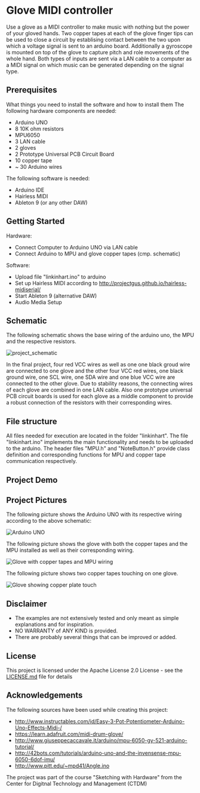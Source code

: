 # Glove MIDI controller

Use a glove as a MIDI controller to make music with nothing but the power of your gloved hands.
Two copper tapes at each of the glove finger tips can be used to close a circuit by establising contact between the two upon which a voltage signal is sent to an arduino board. Additionally a gyroscope is mounted on top of the glove to capture pitch and role movements of the whole hand. Both types of inputs are sent via a LAN cable to a computer as a MIDI signal on which music can be generated depending on the signal type.

## Prerequisites

What things you need to install the software and how to install them
The following hardware components are needed:

* Arduino UNO 
* 8 10K ohm resistors
* MPU6050
* 3 LAN cable
* 2 gloves
* 2 Prototype Universal PCB Circuit Board
* 10 copper tape
* ~ 30 Arduino wires

The following software is needed:

* Arduino IDE
* Hairless MIDI
* Ableton 9 (or any other DAW)

## Getting Started

Hardware:
* Connect Computer to Arduino UNO via LAN cable
* Connect Arduino to MPU and glove copper tapes (cmp. schematic)

Software:
* Upload file "linkinhart.ino" to arduino
* Set up Hairless MIDI according to http://projectgus.github.io/hairless-midiserial/
* Start Ableton 9 (alternative DAW)
* Audio Media Setup

## Schematic

The following schematic shows the base wiring of the arduino uno, the MPU and the respective resistors.

![project_schematic](https://github.com/flow-ryan/linkinhart/blob/marcel/project_schematic.png)

In the final project, four red VCC wires as well as one one black groud wire are connected to one glove and the other four VCC red wires, one black ground wire, one SCL wire, one SDA wire and one blue VCC wire are connected to the other glove. Due to stability reasons, the connecting wires of each glove are combined in one LAN cable. Also one prototype universal PCB circuit boards is used for each glove as a middle component to provide a robust connection of the resistors with their corresponding wires.

## File structure

All files needed for execution are located in the folder "linkinhart". The file "linkinhart.ino" implements the main functionality and needs to be uploaded to the arduino. The header files "MPU.h" and "NoteButton.h" provide class definition and corresponding functions for MPU and copper tape communication respectively.

## Project Demo



## Project Pictures

The following picture shows the Arduino UNO with its respective wiring according to the above schematic:

![Arduino UNO](https://github.com/flow-ryan/linkinhart/blob/marcel/arduino.JPG)

The following picture shows the glove with both the copper tapes and the MPU installed as well as their corresponding wiring.

![Glove with copper tapes and MPU wiring](https://github.com/flow-ryan/linkinhart/blob/marcel/glove_mpu_wiring.JPG)

The following picture shows two copper tapes touching on one glove.

![Glove showing copper plate touch](https://github.com/flow-ryan/linkinhart/blob/marcel/glove_copper_plate_touch.JPG)


## Disclaimer

* The examples are not extensively tested and only meant as simple explanations and for inspiration.
* NO WARRANTY of ANY KIND is provided.
* There are probably several things that can be improved or added.


## License

This project is licensed under the Apache License 2.0 License - see the [LICENSE.md](LICENSE.md) file for details


## Acknowledgements

The following sources have been used while creating this project:
* http://www.instructables.com/id/Easy-3-Pot-Potentiometer-Arduino-Uno-Effects-Midi-/
* https://learn.adafruit.com/midi-drum-glove/
* http://www.giuseppecaccavale.it/arduino/mpu-6050-gy-521-arduino-tutorial/
* http://42bots.com/tutorials/arduino-uno-and-the-invensense-mpu-6050-6dof-imu/
* http://www.pitt.edu/~mpd41/Angle.ino

The project was part of the course "Sketching with Hardware" from the Center for Digitnal Technology and Management (CTDM)
